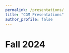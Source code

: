 ```yaml
---
permalink: /presentations/
title: "CGM Presentations"
author_profile: false
---
```


Fall 2024
======


